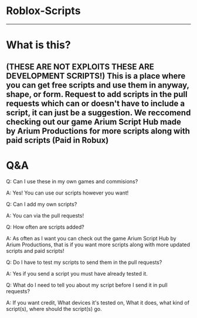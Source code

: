 # Roblox-Scripts
-----------------------------
# What is this?
(THESE ARE NOT EXPLOITS THESE ARE DEVELOPMENT SCRIPTS!)
This is a place where you can get free scripts and use them in anyway, shape, or form.
Request to add scripts in the pull requests which can or doesn't have to include a script, it can just be a suggestion.
We reccomend checking out our game Arium Script Hub made by Arium Productions for more scripts along with paid scripts (Paid in Robux)
-----------------------------
# Q&A
Q: Can I use these in my own games and commisions?

A: Yes! You can use our scripts however you want!



Q: Can I add my own scripts?

A: You can via the pull requests!



Q: How often are scripts added?

A: As often as I want you can check out the game Arium Script Hub by Arium Productions, that is if you want more scripts along with more updated scripts and paid scripts!



Q: Do I have to test my scripts to send them in the pull requests?

A: Yes if you send a script you must have already tested it.



Q: What do I need to tell you about my script before I send it in pull requests?

A: If you want credit, What devices it's tested on, What it does, what kind of script(s), where should the script(s) go.
